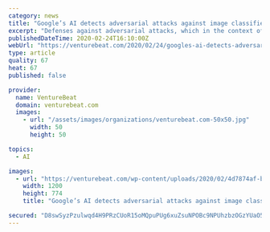 ```yaml
---
category: news
title: "Google’s AI detects adversarial attacks against image classifiers"
excerpt: "Defenses against adversarial attacks, which in the context of AI refer to techniques that fool models through malicious input, are increasingly being broken by “defense-aware” attacks. In fact, most state-of-the-art methods claiming to detect adversarial attacks have been counteracted shortly after their publication. To break the cycle ..."
publishedDateTime: 2020-02-24T16:10:00Z
webUrl: "https://venturebeat.com/2020/02/24/googles-ai-detects-adversarial-attacks-against-image-classifiers/"
type: article
quality: 67
heat: 67
published: false

provider:
  name: VentureBeat
  domain: venturebeat.com
  images:
    - url: "/assets/images/organizations/venturebeat.com-50x50.jpg"
      width: 50
      height: 50

topics:
  - AI

images:
  - url: "https://venturebeat.com/wp-content/uploads/2020/02/4d7874af-b02e-40f1-8c6a-51d9d85f4d09-e1582563235661.png?w=1200&#038;strip=all"
    width: 1200
    height: 774
    title: "Google’s AI detects adversarial attacks against image classifiers"

secured: "D8swSyzPzulwqd4H9PRzCUoR15oMQpuPUg6xuZsuNPOBc9NPUhzbzOGzYUaO5tD06kXIqaK07AdIhJosZkpUwVex2Ypn4bTXB6sbxXd98IWAm3Z7mjpkz0noDQ6i4ALO+O2ycn29/O+v1WgDAI9/LqvovZTfVK0izmMZZrNAyOnlF39goxTyMcCE3FncTcqFyET3ei6pDSKD0EHb3S0nXEiSNP9sxrZQp1hkimpT2NQC2dachqezjJnZPBku1XykFnrmZoIlZW4pWBt9CySZBe5w7PNDhCmuB4+bXN3NP00/fkoz2jUvQcrpdeXSh7PM+E4Y5xVbH0MXRtdc2fZLk13/7icyg8Mdg0lPyWkBPeW0+vjtl68aycyNtYkOxjOySs62Rf6G3XUvPoqI8mGIqEi7hFsSWfsy5GqwkViHyvQvMAwE5kzTmlOn0M6XQ0hviCXSkBjZn61DNpZKVnSyOPPMKkDW8r7CM4rE2qowf24=;l4kdGM91Ytp1o8Gl1XzQpA=="
---
```


